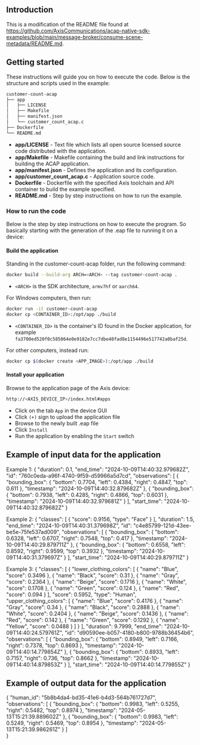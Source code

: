 ## Introduction

This is a modification of the README file found at https://github.com/AxisCommunications/acap-native-sdk-examples/blob/main/message-broker/consume-scene-metadata/README.md.

## Getting started

These instructions will guide you on how to execute the code. Below is the
structure and scripts used in the example:

```sh
customer-count-acap
├── app
│   ├── LICENSE
│   ├── Makefile
│   ├── manifest.json
│   └── customer_count_acap.c
├── Dockerfile
└── README.md
```

- **app/LICENSE** - Text file which lists all open source licensed source code distributed with the application.
- **app/Makefile** - Makefile containing the build and link instructions for building the ACAP application.
- **app/manifest.json** - Defines the application and its configuration.
- **app/customer_count_acap.c** - Application source code.
- **Dockerfile** - Dockerfile with the specified Axis toolchain and API container to build the example specified.
- **README.md** - Step by step instructions on how to run the example.

### How to run the code

Below is the step by step instructions on how to execute the program. So
basically starting with the generation of the .eap file to running it on a
device:

#### Build the application

Standing in the customer-count-acap folder, run the following command:

```sh
docker build --build-arg ARCH=<ARCH> --tag customer-count-acap .
```

- `<ARCH>` is the SDK architecture, `armv7hf` or `aarch64`.

For Windows computers, then run:

```sh
docker run -it customer-count-acap
docker cp <CONTAINER_ID>:/opt/app ./build
```

- `<CONTAINER_ID>` is the container's ID found in the Docker application, for example `fa3700ed520f0c585064e0e9182e7cc7dbe40fad8e1154496e517742a0baf25d`.

For other computers, instead run:

```sh
docker cp $(docker create <APP_IMAGE>):/opt/app ./build
```

#### Install your application

Browse to the application page of the Axis device:

```sh
http://<AXIS_DEVICE_IP>/index.html#apps
```

- Click on the tab `App` in the device GUI
- Click `(+)` sign to upload the application file
- Browse to the newly built .eap file
- Click `Install`
- Run the application by enabling the `Start` switch

## Example of input data for the application

Example 1:
{
    "duration": 0.1,
    "end_time": "2024-10-09T14:40:32.979682Z",
    "id": "760c0eda-a96f-4740-9f59-d59966a5d7cd",
    "observations": [
        {
            "bounding_box": {
                "bottom": 0.7704,
                "left": 0.4384,
                "right": 0.4847,
                "top": 0.611
            },
            "timestamp": "2024-10-09T14:40:32.879682Z"
        },
        {
            "bounding_box": {
                "bottom": 0.7938,
                "left": 0.4285,
                "right": 0.4866,
                "top": 0.6031
            },
            "timestamp": "2024-10-09T14:40:32.979681Z"
        }
    ],
    "start_time": "2024-10-09T14:40:32.879682Z"
}

Example 2:
{
    "classes": [
        {
            "score": 0.9156,
            "type": "Face"
        }
    ],
    "duration": 1.5,
    "end_time": "2024-10-09T14:40:31.379698Z",
    "id": "c4e85799-121d-43ee-be5e-75fe537ad009",
    "observations": [
        {
            "bounding_box": {
                "bottom": 0.6328,
                "left": 0.6707,
                "right": 0.7548,
                "top": 0.417
            },
            "timestamp": "2024-10-09T14:40:29.879711Z"
        },
        {
            "bounding_box": {
                "bottom": 0.6558,
                "left": 0.8592,
                "right": 0.9599,
                "top": 0.3932
            },
            "timestamp": "2024-10-09T14:40:31.379697Z"
        }
    ],
    "start_time": "2024-10-09T14:40:29.879711Z"
}

Example 3:
{
    "classes": [
        {
            "lower_clothing_colors": [
                {
                    "name": "Blue",
                    "score": 0.3496
                },
                {
                    "name": "Black",
                    "score": 0.31
                },
                {
                    "name": "Gray",
                    "score": 0.2364
                },
                {
                    "name": "Beige",
                    "score": 0.1716
                },
                {
                    "name": "White",
                    "score": 0.1708
                },
                {
                    "name": "Green",
                    "score": 0.124
                },
                {
                    "name": "Red",
                    "score": 0.094
                }
            ],
            "score": 0.5952,
            "type": "Human",
            "upper_clothing_colors": [
                {
                    "name": "Blue",
                    "score": 0.4176
                },
                {
                    "name": "Gray",
                    "score": 0.34
                },
                {
                    "name": "Black",
                    "score": 0.2888
                },
                {
                    "name": "White",
                    "score": 0.2404
                },
                {
                    "name": "Beige",
                    "score": 0.1436
                },
                {
                    "name": "Red",
                    "score": 0.142
                },
                {
                    "name": "Green",
                    "score": 0.1292
                },
                {
                    "name": "Yellow",
                    "score": 0.0488
                }
            ]
        }
    ],
    "duration": 9.7999,
    "end_time": "2024-10-09T14:40:24.579761Z",
    "id": "d90590ee-b057-4180-b800-9788b36454b6",
    "observations": [
        {
            "bounding_box": {
                "bottom": 0.8949,
                "left": 0.7166,
                "right": 0.7378,
                "top": 0.8693
            },
            "timestamp": "2024-10-09T14:40:14.779854Z"
        },
        {
            "bounding_box": {
                "bottom": 0.8933,
                "left": 0.7157,
                "right": 0.736,
                "top": 0.8662
            },
            "timestamp": "2024-10-09T14:40:14.879853Z"
        }
    ],
    "start_time": "2024-10-09T14:40:14.779855Z"
}

## Example of output data for the application

{
    "human_id": "5b8b4da4-bd35-41e6-b4d3-564b761727d7",
    "observations": [
        {
            "bounding_box": {
                "bottom": 0.9983,
                "left": 0.5255,
                "right": 0.5482,
                "top": 0.8974
            },
            "timestamp": "2024-05-13T15:21:39.889602Z"
        },
        {
            "bounding_box": {
                "bottom": 0.9983,
                "left": 0.5249,
                "right": 0.5469,
                "top": 0.8954
            },
            "timestamp": "2024-05-13T15:21:39.986261Z"
        }
    ]    
}